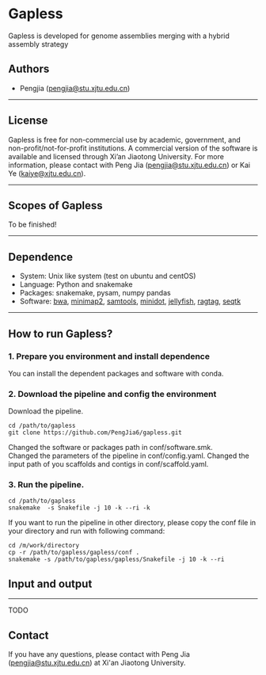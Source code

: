 # Gapless

Gapless is developed for genome assemblies merging with a hybrid assembly strategy 


## Authors
  * Pengjia (pengjia@stu.xjtu.edu.cn)

 ---
## License

Gapless is free for non-commercial use
by academic, government, and non-profit/not-for-profit institutions. A
commercial version of the software is available and licensed through
Xi’an Jiaotong University. For more information, please contact with
Peng Jia (pengjia@stu.xjtu.edu.cn) or Kai Ye (kaiye@xjtu.edu.cn).

---
## Scopes of Gapless

To be finished!

---
## Dependence

* System: Unix like system (test on ubuntu and centOS)
* Language: Python and snakemake
* Packages: snakemake, pysam, numpy pandas 
* Software: [bwa](https://github.com/lh3/bwa), [minimap2](https://github.com/lh3/minimap2), [samtools](http://www.htslib.org/), [minidot](https://github.com/thackl/minidot), [jellyfish](https://github.com/gmarcais/Jellyfish), [ragtag](https://github.com/malonge/RagTag), [seqtk](https://github.com/lh3/seqtk)







---
## How to run Gapless?


### 1. Prepare you environment and install dependence   

   You can install the dependent packages and software with conda.     

### 2. Download the pipeline and config the environment
   Download the pipeline. 

```shell script
cd /path/to/gapless
git clone https://github.com/PengJia6/gapless.git
```
Changed the software or packages path in conf/software.smk.  
Changed the parameters of the pipeline in conf/config.yaml.
Changed the input path of you scaffolds and contigs in conf/scaffold.yaml.

### 3. Run the pipeline. 

```shell
cd /path/to/gapless
snakemake  -s Snakefile -j 10 -k --ri -k 
```

If you want to run the pipeline in other directory, please copy the conf file in your directory and run with following command:

```shell
cd /m/work/directory
cp -r /path/to/gapless/gapless/conf .
snakemake -s /path/to/gapless/gapless/Snakefile -j 10 -k --ri 
```


 
## Input and output

---

TODO


## Contact

If you have any questions, please contact with Peng Jia (pengjia@stu.xjtu.edu.cn) at Xi'an Jiaotong University.
